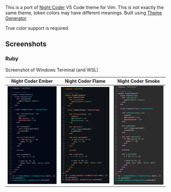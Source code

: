 This is a port of [Night Coder](https://marketplace.visualstudio.com/items?itemName=a5hk.night-coder) VS Code theme for Vim. This is not exactly the same theme, token colors may have different meanings. Built using [Theme Generator](https://github.com/a5hk/theme-generator)

True color support is required.

## Screenshots

### Ruby

Screenshot of Windows Terminal (and WSL)

|      Night Coder Ember       |       Night Coder Flame        |       Night Coder Smoke        |
| :--------------------------: | :----------------------------: | :----------------------------: |
| ![ruby](/screenshot/vim.png) | ![ruby](/screenshot/vim-w.png) | ![ruby](/screenshot/vim-g.png) |
